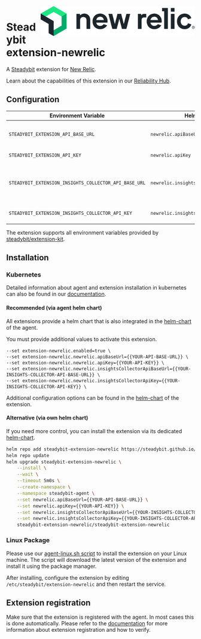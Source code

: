 <img src="./logo.png" height="80" align="right" alt="New Relic logo">

# Steadybit extension-newrelic

A [Steadybit](https://www.steadybit.com/) extension for [New Relic](https://newrelic.com).

Learn about the capabilities of this extension in our [Reliability Hub](https://hub.steadybit.com/extension/com.steadybit.extension_newrelic).

## Configuration

| Environment Variable                                  | Helm value                             | Meaning                                                                                                                            | Required | Default |
|-------------------------------------------------------|----------------------------------------|------------------------------------------------------------------------------------------------------------------------------------|----------|---------|
| `STEADYBIT_EXTENSION_API_BASE_URL`                    | `newrelic.apiBaseUrl`                  | The New Relic API Base Url, like 'https://api.newrelic.com' or 'https://api.eu.newrelic.com'                                       | yes      |         |
| `STEADYBIT_EXTENSION_API_KEY`                         | `newrelic.apiKey`                      | The New Relic [API Key](https://docs.newrelic.com/docs/apis/intro-apis/new-relic-api-keys/), Type: USER                            | yes      |         |
| `STEADYBIT_EXTENSION_INSIGHTS_COLLECTOR_API_BASE_URL` | `newrelic.insightsCollectorApiBaseUrl` | The New Relic Ingest API Base Url, like 'https://insights-collector.newrelic.com' or 'https://insights-collector.eu01.nr-data.net' | yes      |         |
| `STEADYBIT_EXTENSION_INSIGHTS_COLLECTOR_API_KEY`      | `newrelic.insightsCollectorApiKey`     | The New Relic [Ingest API Key](https://docs.newrelic.com/docs/apis/intro-apis/new-relic-api-keys/), Type: INGEST - LICENSE         | yes      |         |

The extension supports all environment variables provided by [steadybit/extension-kit](https://github.com/steadybit/extension-kit#environment-variables).

## Installation

### Kubernetes

Detailed information about agent and extension installation in kubernetes can also be found in
our [documentation](https://docs.steadybit.com/install-and-configure/install-agent/install-on-kubernetes).

#### Recommended (via agent helm chart)

All extensions provide a helm chart that is also integrated in the
[helm-chart](https://github.com/steadybit/helm-charts/tree/main/charts/steadybit-agent) of the agent.

You must provide additional values to activate this extension.

```
--set extension-newrelic.enabled=true \
--set extension-newrelic.newrelic.apiBaseUrl={{YOUR-API-BASE-URL}} \
--set extension-newrelic.newrelic.apiKey={{YOUR-API-KEY}} \
--set extension-newrelic.newrelic.insightsCollectorApiBaseUrl={{YOUR-INSIGHTS-COLLECTOR-API-BASE-URL}} \
--set extension-newrelic.newrelic.insightsCollectorApiKey={{YOUR-INSIGHTS-COLLECTOR-API-KEY}} \
```

Additional configuration options can be found in
the [helm-chart](https://github.com/steadybit/extension-newrelic/blob/main/charts/steadybit-extension-newrelic/values.yaml) of the
extension.

#### Alternative (via own helm chart)

If you need more control, you can install the extension via its
dedicated [helm-chart](https://github.com/steadybit/extension-newrelic/blob/main/charts/steadybit-extension-newrelic).

```bash
helm repo add steadybit-extension-newrelic https://steadybit.github.io/extension-newrelic
helm repo update
helm upgrade steadybit-extension-newrelic \
    --install \
    --wait \
    --timeout 5m0s \
    --create-namespace \
    --namespace steadybit-agent \
    --set newrelic.apiBaseUrl={{YOUR-API-BASE-URL}} \
    --set newrelic.apiKey={{YOUR-API-KEY}} \
    --set newrelic.insightsCollectorApiBaseUrl={{YOUR-INSIGHTS-COLLECTOR-API-BASE-URL}} \
    --set newrelic.insightsCollectorApiKey={{YOUR-INSIGHTS-COLLECTOR-API-KEY}} \
    steadybit-extension-newrelic/steadybit-extension-newrelic
```

### Linux Package

Please use
our [agent-linux.sh script](https://docs.steadybit.com/install-and-configure/install-agent/install-on-linux-hosts)
to install the extension on your Linux machine. The script will download the latest version of the extension and install
it using the package manager.

After installing, configure the extension by editing `/etc/steadybit/extension-newrelic` and then restart the service.

## Extension registration

Make sure that the extension is registered with the agent. In most cases this is done automatically. Please refer to
the [documentation](https://docs.steadybit.com/install-and-configure/install-agent/extension-discovery) for more
information about extension registration and how to verify.
